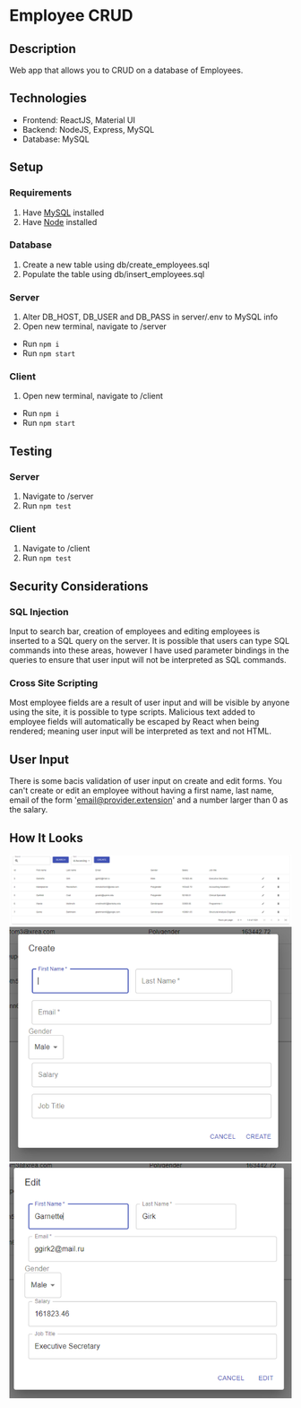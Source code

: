 # Employee CRUD

## Description

Web app that allows you to CRUD on a database of Employees.

## Technologies

- Frontend: ReactJS, Material UI
- Backend: NodeJS, Express, MySQL
- Database: MySQL

## Setup

### Requirements

1. Have [MySQL](https://dev.mysql.com/downloads/) installed
2. Have [Node](https://nodejs.org/en/) installed

### Database

1. Create a new table using db/create_employees.sql
2. Populate the table using db/insert_employees.sql

### Server

1. Alter DB_HOST, DB_USER and DB_PASS in server/.env to MySQL info
2. Open new terminal, navigate to /server

- Run `npm i`
- Run `npm start`

### Client

1. Open new terminal, navigate to /client

- Run `npm i`
- Run `npm start`

## Testing

### Server

1. Navigate to /server
2. Run `npm test`

### Client

1. Navigate to /client
2. Run `npm test`

## Security Considerations

### SQL Injection

Input to search bar, creation of employees and editing employees is inserted to a SQL query on the server. It is possible that users can type SQL commands into these areas, however I have used parameter bindings in the queries to ensure that user input will not be interpreted as SQL commands.

### Cross Site Scripting

Most employee fields are a result of user input and will be visible by anyone using the site, it is possible to type scripts. Malicious text added to employee fields will automatically be escaped by React when being rendered; meaning user input will be interpreted as text and not HTML.

## User Input

There is some bacis validation of user input on create and edit forms. You can't create or edit an employee without having a first name, last name, email of the form 'email@provider.extension' and a number larger than 0 as the salary.

## How It Looks

![alt text](/screenshots/table.png 'Table')
![alt text](/screenshots/create.png 'Create')
![alt text](/screenshots/edit.png 'Edit')
